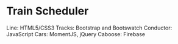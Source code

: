 # Train Scheduler

Line: HTML5/CSS3
Tracks: Bootstrap and Bootswatch
Conductor: JavaScript
Cars: MomentJS, jQuery
Caboose: Firebase

